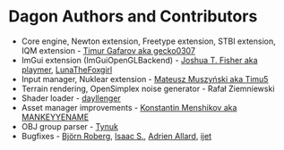 # Dagon Authors and Contributors
* Core engine, Newton extension, Freetype extension, STBI extension, IQM extension - [Timur Gafarov aka gecko0307](https://github.com/gecko0307)
* ImGui extension (ImGuiOpenGLBackend) - [Joshua T. Fisher aka playmer](https://github.com/playmer), [LunaTheFoxgirl](https://github.com/LunaTheFoxgirl)
* Input manager, Nuklear extension - [Mateusz Muszyński aka Timu5](https://github.com/Timu5)
* Terrain rendering, OpenSimplex noise generator - Rafał Ziemniewski
* Shader loader - [dayllenger](https://github.com/dayllenger)
* Asset manager improvements - [Konstantin Menshikov aka MANKEYYENAME](https://github.com/MANKEYYENAME)
* OBJ group parser - [Tynuk](https://github.com/Tynukua)
* Bugfixes - [Björn Roberg](https://github.com/roobie), [Isaac S.](https://github.com/isaacs-dev), [Adrien Allard](https://github.com/Tichau), [ijet](https://github.com/my-ijet)
